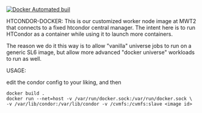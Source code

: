 [![Docker Automated buil](https://img.shields.io/docker/automated/lincolnbryant/coreos-osg-wn.svg)]()

HTCONDOR-DOCKER:
This is our customized worker node image at MWT2 that connects to a fixed htcondor
central manager. The intent here is to run HTCondor as a container while
using it to launch more containers.

The reason we do it this way is to allow "vanilla" universe jobs to run on a generic SL6 image, but allow more advanced "docker universe" workloads to run as well.

USAGE:

edit the condor config to your liking, and then
```
docker build . 
docker run --net=host -v /var/run/docker.sock:/var/run/docker.sock \ 
-v /var/lib/condor:/var/lib/condor -v /cvmfs:/cvmfs:slave <image id> 
```
